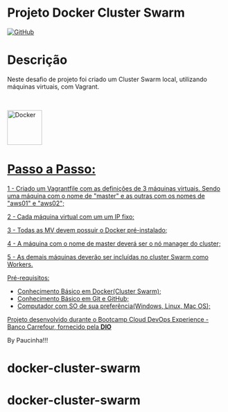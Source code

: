 # Projeto Docker Cluster Swarm

[![GitHub](https://img.shields.io/github/license/Paucinha/projeto-docker)](https://github.com/Paucinha/docker-cluster-swarm/blob/master/LICENSE)

# Descrição

Neste desafio de projeto foi criado um Cluster Swarm local, utilizando máquinas virtuais, com Vagrant.

##

<div align="center">
  <a href="https://github.com/paucinha">
</div>
<div style="display: inline_block"><br>  
  <img align="center" alt="Docker" height="80" width="80" src="https://cdn.jsdelivr.net/gh/devicons/devicon/icons/docker/docker-original.svg">
</div>
                                                                        
##    

# Passo a Passo:

1 - Criado um Vagrantfile com as definições de 3 máquinas virtuais. Sendo uma  máquina com o nome de "master" e as outras com os nomes de "aws01" e "aws02";

2 - Cada máquina virtual com um um IP fixo;

3 - Todas as MV devem possuir o Docker pré-instalado;

4 - A máquina com o nome de master deverá ser o nó manager do cluster;

5 - As demais máquinas deverão ser incluídas no cluster Swarm como Workers. 

Pré-requisitos:

- Conhecimento Básico em Docker(Cluster Swarm);
- Conhecimento Básico em Git e GitHub;
- Computador com SO de sua preferência(Windows, Linux, Mac OS);

Projeto desenvolvido durante o Bootcamp Cloud DevOps Experience - Banco Carrefour, fornecido pela [**DIO**](https://www.dio.me/)

By Paucinha!!!
# docker-cluster-swarm
# docker-cluster-swarm
